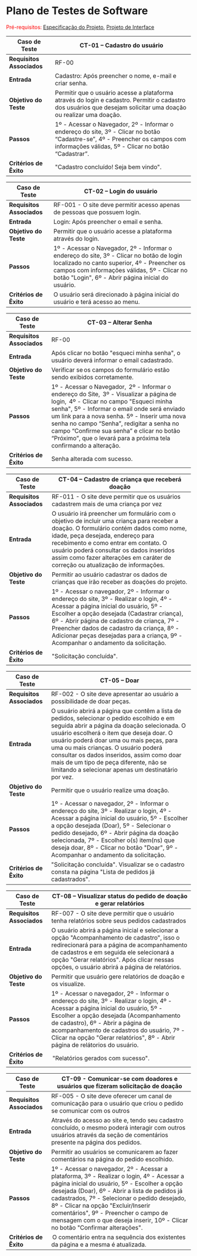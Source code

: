 # Plano de Testes de Software

<span style="color:red">Pré-requisitos: <a href="02-Especificação do Projeto.md"> Especificação do Projeto</a></span>, <a href="03-Projeto de Interface.md"> Projeto de Interface</a>

|Caso de Teste |CT-01 – Cadastro do usuário |
|--------------------|----------------------------------------------------------------------|
|**Requisitos Associados** | RF-00 |
|**Entrada** | Cadastro: Após preencher o nome, e-mail e criar senha. |
|**Objetivo do Teste** | Permitir que o usuário acesse a plataforma através do login e cadastro. Permitir o cadastro dos usuários que desejam solicitar uma doação ou realizar uma doação.  |
|**Passos** | 1º - Acessar o Navegador, 2º - Informar o endereço do site, 3º - Clicar no botão “Cadastre-se”, 4º - Preencher os campos com informações válidas, 5º - Clicar no botão “Cadastrar”. |
|**Critérios de Êxito** | "Cadastro concluído! Seja bem vindo". |

|Caso de Teste |CT-02 – Login do usuário |
|--------------------|----------------------------------------------------------------------|
|**Requisitos Associados** | RF-001 - O site deve permitir acesso apenas de pessoas que possuem login. |
|**Entrada** | Login: Após preencher o email e senha. |
|**Objetivo do Teste** | Permitir que o usuário acesse a plataforma através do login. |
|**Passos** | 1º - Acessar o Navegador, 2º - Informar o endereço do site, 3º - Clicar no botão de login localizado no canto superior, 4º - Preencher os campos com informações válidas, 5º - Clicar no botão "Login", 6º - Abrir página inicial do usuário. |
|**Critérios de Êxito** | O usuário será direcionado à página inicial do usuário e terá acesso ao menu. |

|Caso de Teste |CT-03 – Alterar Senha |
|--------------------|----------------------------------------------------------------------|
|**Requisitos Associados** | RF-00 |
|**Entrada** | Após clicar no botão "esqueci minha senha", o usuário deverá informar o email cadastrado. |
|**Objetivo do Teste** | Verificar se os campos do formulário estão sendo exibidos corretamente.  |
|**Passos** | 1º - Acessar o Navegador,  2º - Informar o endereço do Site,  3º - Visualizar a página de login,  4º - Clicar no campo "Esqueci minha senha", 5º - Informar o email onde será enviado um link para a nova senha. 5º - Inserir uma nova senha no campo “Senha”, redigitar a senha  no campo “Confirme sua senha” e clicar no botão “Próximo”, que o levará para a próxima tela confirmando a alteração. |
|**Critérios de Êxito** | Senha alterada com sucesso. |

|Caso de Teste |CT-04 – Cadastro de criança que receberá doação  |
|--------------------|----------------------------------------------------------------------|
|**Requisitos Associados** | RF-011 - O site deve permitir que os usuários cadastrem mais de uma criança por vez |
|**Entrada** | O usuário irá preencher um formulário com o objetivo de incluir uma criança para receber a doação. O formulário contém dados como nome, idade, peça desejada, endereço para recebimento e como entrar em contato. O usuário poderá consultar os dados inseridos assim como fazer alterações em caráter de correção ou atualização de informações. |
|**Objetivo do Teste** | Permitir ao usuário cadastrar os dados de crianças que irão receber as doações do projeto. |
|**Passos** | 1º - Acessar o navegador, 2º - Informar o endereço do site, 3º - Realizar o login, 4º - Acessar a página inicial do usuário, 5º - Escolher a opção desejada (Cadastrar criança), 6º - Abrir página de cadastro de criança, 7º - Preencher dados de cadastro da criança, 8º - Adicionar peças desejadas para a criança, 9º - Acompanhar o andamento da solicitação. |
|**Critérios de Êxito** | "Solicitação concluída".  |


|Caso de Teste |CT-05 – Doar |
|--------------------|----------------------------------------------------------------------|
|**Requisitos Associados** | RF-002 - O site deve apresentar ao usuário a possibilidade de doar peças. | RF-003 - O site deve permitir ao usuário visualizar e alterar o cadastro de solicitação de peças. RF-004 - O site deve oferecer a opção de o usuário adicionar uma descrição junto com as peças solicitadas. RF-013 - O site deve possuir endereço único para cada solicitação de doação. RF-0010 - O site deve permitir que usuários selecionem mais de um tipo de peça para cada pessoa. RF012 - O site deve permitir que usuários selecionem mais de uma pessoa para doar. |
|**Entrada** | O usuário abrirá a página que contêm a lista de pedidos, selecionar o pedido escolhido e em seguida abrir a página da doação selecionada. O usuário escolherá o item que deseja doar. O usuário poderá doar uma ou mais peças, para uma ou mais crianças. O usuário poderá consultar os dados inseridos, assim como doar mais de um tipo de peça diferente, não se limitando a selecionar apenas um destinatário por vez.  |
|**Objetivo do Teste** | Permitir que o usuário realize uma doação. |
|**Passos** | 1º - Acessar o navegador, 2º - Informar o endereço do site, 3º - Realizar o login, 4º - Acessar a página inicial do usuário,  5º - Escolher a opção desejada (Doar), 5º - Selecionar o pedido desejado, 6º - Abrir página da doação selecionada, 7º - Escolher o(s) item(ns) que deseja doar, 8º - Clicar no botão "Doar", 9º - Acompanhar o andamento da solicitação. |
|**Critérios de Êxito** | "Solicitação concluída". Visualizar se o cadastro consta na página "Lista de pedidos já cadastrados". |


|Caso de Teste |CT-08 – Visualizar status do pedido de doação e gerar relatórios|
|--------------------|----------------------------------------------------------------------|
|**Requisitos Associados** | RF-007 - O site deve permitir que o usuário tenha relatórios sobre seus pedidos cadastrados |
|**Entrada** | O usuário abrirá a página inicial e selecionar a opção "Acompanhamento de cadastro", isso o redirecionará para a página de acompanhamento de cadastros e em seguida ele selecionará a opção "Gerar relatórios". Após clicar nessas opções, o usuário abrirá a página de relatórios. |
|**Objetivo do Teste** | Permitir que usuário gere relatórios de doação e os visualize.  |
|**Passos** | 1º - Acessar o navegador, 2º - Informar o endereço do site, 3º - Realizar o login, 4º - Acessar a página inicial do usuário, 5º - Escolher a opção desejada (Acompanhamento de cadastro), 6º - Abrir a página de acompanhamento de cadastros do usuário, 7º - Clicar na opção "Gerar relatórios", 8º - Abrir página de relátorios do usuário. |
|**Critérios de Êxito** | "Relatórios gerados com sucesso". | 


|Caso de Teste |CT-09 - Comunicar-se com doadores e usuários que fizeram solicitação de doação |
|--------------------|----------------------------------------------------------------------|
|**Requisitos Associados** | RF-005 - O site deve oferecer um canal de comunicação para o usuário que criou o pedido se comunicar com os outros |
|**Entrada** | Através do acesso ao site e, tendo seu cadastro concluído, o mesmo poderá interagir com outros usuários através da seção de comentários presente na página dos pedidos. |
|**Objetivo do Teste** | Permitir ao usuários se comunicarem ao fazer comentários na página do pedido escolhido. |
|**Passos** | 1º - Acessar o navegador, 2º - Acessar a plataforma, 3º - Realizar o login, 4º - Acessar a página inicial do usuário,  5º - Escolher a opção desejada (Doar), 6º - Abrir a lista de pedidos já cadastrados, 7º - Selecionar o pedido desejado, 8º - Clicar na opção "Excluir/Inserir comentários", 9º - Preencher o campo de mensagem com o que deseja inserir, 10º - Clicar no botão "Confirmar alterações". |
|**Critérios de Êxito** | O comentário entra na sequência dos existentes da página e a mesma é atualizada. | 
